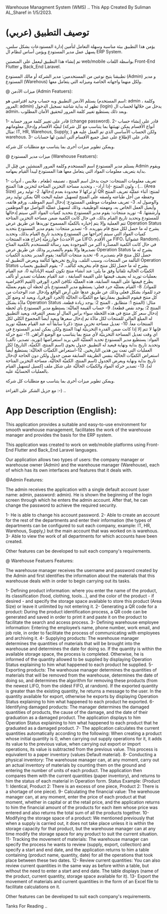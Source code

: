 Warehouse Managment System (WMS) ..
This App Created By Suliman AL_Sharef in 1/5/2023.

# توصيف التطبيق (عربي)

يؤمن هذا التطبيق بيئة مناسبة وسهلة التعامل لتأمين إدارة المستودعات بشكل سلس، يسهل عمل مدير المستودع ويؤمن أساس لنظام ال ERP System.

تم إنشاء هذا التطبيق ليعمل على المنصتين web/mobile بواسطة اللغات Front-End Flutter و Back_End Laravel.

تطبيقنا يتيح نوعين من المستخدمين: مدير الشركة أو مالك المستودع (Admin) و مدير المستودع (Warehous) ولكل منهما واجهاته الخاصة وميزاته التي يتعامل معها.

@ ميزات الآدمن (Admin Featuers):

يستلم الآدمن التطبيق وبه حساب وحيد افتراضي هو (اسم المستخدم: admin ، وكلمة المرور: admin) تظهر له بداية شاشة تسجيل الدخول (login) يدخل من خلالها لحساب ال admin،
وبعد ذلك يستطيع تغيير كلمة المرور لتحقيق الأمان المطلوب.

1- قادر على تغيير كلمة مرور حسابه (change password).
2- قادر على إنشاء حساب لبقيَّة الأقسام وإدخال معلوماتهم (أنواع الأقسام يمكن تهيئتها بما يتناسب مع كل شركة مثال: IT, HR, Warehous, Supply, ) ولكن الحساب الأساسي الذي تم العمل عليه هو warehous.
3- قادر على الإطلاع على عمل جميع الأقسام التي أنشئ لها حسابات.

ويمكن تطوير ميزات أخرى بما يتناسب مع متطلبات كل شركة.

 @ ميزات مدير المستودع (Warehouse Featuers):

يستلم مدير المستودع اسم المستخدم وكلمة المرور المنشئين من قِبَل ال Admin ويقوم بداية بتعريف معلومات المواد التي يتعامل معها هذا المستودع ليبدأ القيام بمهامه.

1- تعريف معلومات المنتجات: حيث يدخل اسم المنتج ، تصنيفه (طعام ، ملابس ، أدوات ...) ، ولون المنتج -إذا أراد- ، وتحديد مساحة التخزين المتاحة لتخزين هذا المنتج (Area Size) أو تركها لا محدودة بعدم إدخالها.
2- توليد رمز QR لمنتج: أثناء عمليَّة تعريف المنتج يمكن توليد رمز QR وحفظه من أجل طباعته ولصقه على المنتج لتسهيل عملية البحث والوصول له.
3- تعريف معلومات موظفي المستودع: إدخال أسم الموظف، ورقم هاتفه، وأيميل العمل الخاص به، ومهمته الوظيفية، وذلك لتسهيل عمليَّة التواصل مع الموظفين وأرشفتها.
4- توريد منتجات: يقوم مدير المستودع بتحديد كميات المواد التي سيتم إدخالها للمستودع وتحديد تاريخ القيام بذلك، في حال كانت الكمية ضمن مساحة التخزين المتاحة تتم العملية وإلا يتم إخباره بالكميَّة المسموح توريدها عن طريق عرض Operation Status يشرح له ما حصل لكل منتج قام بتوريده.
5- تصدير منتجات: يقوم مدير المستودع بتحديد كميات المواد التي سيتم إحراجها من المستودع وتحديد تاريخ القيام بذلك، وتحديد خوارزميَّة إخراج هذه المنتجات (من الأحدث LIFO، من الأقدم FIFO، عشوائياً Random)، في حال كانت الكمية المصدَّرة أكبر من الموجودة يعيد رسالة للمستخدم بالكمية المتاح تصديرها وإلا يقوم بالتصدرير وذلك عن طريق عرض Operation Status يشرح له ما حصل لكل منتج قام بتصديره.
6- تحديد منتجات التآلفة: يقوم المدير بتحديد الكميات التآلفة من المنتجات، وسبب التلف، وتاريخ تخريجها كتآلفة ويعرض التطبيق له Operation Status يشرح له ما حصل لكل منتج قام بتخريجه كتآلف.
7- يقوم التطبيق بحساب الكميَّات الحالية تلقائياً وفق ما يلي: عند انشاء منتج تكون كميته الإبادائية 0، عند القيام بعمليات توريد له يضيف قيمتها على القيمة السابقة ، عند القيام بعمليات تصدير أو تآلف يطرح قيمتها على القيمة السابقة، هذه العمليَّة تكافئ الجرد الورقي (القيم الافتراضية للمواد).
8- القيام بعمليَّة جرد فعلي: يستطيع مدير المستودع بأي لحظة أن يقوم بعمليَّة جرد للمواد بشكل فعلي وذلك عن طريق عدها على أرض الواقع وإدخال عدد الوحدات من كل منتج فيقوم التطبيق بمقارنتها مع الكميَّأت الحاليَّة (الجرد الورقي)، ويعيد له وضع كل مادَّة بشكل Operation Status مثال: (المنتج 1: متطابق ، المنتج 2: يوجد زيادة قطعة، المنتج 2: يوجد نقص قطعة).
9- حساب القيمة الماليَّة: يستطيع مدير المستودع بأي لحظة إدخال سعر كل منتج في هذه اللحظة سواء برأس المال أو بسعر التفرقة، ويعيد التطبيق له المبلغ المالي للمنتجات لكل مادَّة تم إدخال سعرها ويعيد أيضاً المجموع الكلي لكل المنتجات معاً.
10- تعديل مساحة تخزين منتج: ذكرنا سابقاً أنه عند القيام بعمليَّة توريد فإنها لا تتم إلا إذا كانت ضمن القدرة التخزينيَّة لهذا المنتج ولكن يمكن لمدير المستودع في اي وقت تعديل المساحة التخزينيَّة لأي منتج بما يتناسب مع الوضع الراهن.
11- تتبع حركة المواد: يستطيع مدير المستودع تحديد العمليَّة التي يريد استعراضها (توريد، تصدير، تآلف) وتحديد تاريخ بداية ونهاية فيعيد له التطبيق جدول يحوي (اسم المنتج، الكميَّة، التاريخ) لكل العمليات التي تمت بين هذين التاريخين.
12-استعراض الكميَّات الحاليَّة: يستطيع أيضاً استعراض الكميَّات الحاليَّة بنفس الطريقة السابقة ضمن جدول ولكن دون الحاجة لإدخال تاريخ بداية ونهاية ويعرض الجدول (اسم المنتج، الكميَّة الحاليَّة، مساحة التخزين المتاحة له).
13- تصدير حركة المواد والكميَّات الحاليَّة على شكل ملف إكسيل لتسهيل القيام بالعمليات الحسابيَّة عليه.

ويمكن تطوير ميزات أخرى بما يتناسب مع متطلبات كل شركة.

مع جزيل الشكر على القراءة :-) ..

# App Description (English):

This application provides a suitable and easy-to-use environment for smooth warehouse management, facilitates the work of the warehouse manager and provides the basis for the ERP system.

This application was created to work on web/mobile platforms using Front-End Flutter and Back_End Laravel languages.

Our application allows two types of users: the company manager or warehouse owner (Admin) and the warehouse manager (Warehouse), each of which has its own interfaces and features that it deals with.

@Admin Features:

The admin receives the application with a single default account (user name: admin, password: admin). He is shown the beginning of the login screen through which he enters the admin account.
After that, he can change the password to achieve the required security.

1- He is able to change his account password.
2- Able to create an account for the rest of the departments and enter their information (the types of departments can be configured to suit each company, example: IT, HR, Warehous, Supply,) but the main account that was worked on is warehous.
3- Able to view the work of all departments for which accounts have been created.

Other features can be developed to suit each company's requirements.

@ Warehouse Featuers Features:

The warehouse manager receives the username and password created by the Admin and first identifies the information about the materials that this warehouse deals with in order to begin carrying out its tasks.

1- Defining product information: where you enter the name of the product, its classification (food, clothing, tools...), and the color of the product - if desired - and specify the storage space available to store this product (Area Size) or leave it unlimited by not entering it.
2- Generating a QR code for a product: During the product identification process, a QR code can be generated and saved in order to print it and paste it on the product to facilitate the search and access process.
3- Defining warehouse employee information: Entering the employee’s name, phone number, work email, and job role, in order to facilitate the process of communicating with employees and archiving it.
4- Supplying products: The warehouse manager determines the quantities of materials that will be brought into the warehouse and determines the date for doing so. If the quantity is within the available storage space, the process is completed. Otherwise, he is informed of the quantity allowed to be supplied by displaying Operation Status explaining to him what happened to each product he supplied.
5- Exporting products: The warehouse manager determines the quantities of materials that will be removed from the warehouse, determines the date of doing so, and determines the algorithm for removing these products (from the newest LIFO, from the oldest FIFO, at random). If the exported quantity is greater than the existing quantity, he returns a message to the user. In the quantity available for export, otherwise he exports by displaying Operation Status explaining to him what happened to each product he exported.
6- Identifying damaged products: The manager determines the damaged quantities of products, the cause of the damage, and the date of their graduation as a damaged product. The application displays to him Operation Status explaining to him what happened to each product that he graduated as a damaged product.
7- The application calculates the current quantities automatically according to the following: When creating a product whose initial quantity is 0, when carrying out supply operations for it, it adds its value to the previous value, when carrying out export or import operations, its value is subtracted from the previous value. This process is equivalent to a paper inventory (values Default material).
8- Conducting a physical inventory: The warehouse manager can, at any moment, carry out an actual inventory of materials by counting them on the ground and entering the number of units of each product. The application then compares them with the current quantities (paper inventory), and returns to him the status of each material in Operation form. Status Example: (Product 1: Identical, Product 2: There is an excess of one piece, Product 2: There is a shortage of one piece).
9- Calculating the financial value: The warehouse manager can, at any moment, enter the price of each product at that moment, whether in capital or at the retail price, and the application returns to him the financial amount of the products for each item whose price was entered and also returns the total sum of all the products together.
10- Modifying the storage space of a product: We mentioned previously that when a supply is carried out, it does not take place unless it is within the storage capacity for that product, but the warehouse manager can at any time modify the storage space for any product to suit the current situation.
11- Tracking the movement of materials: The warehouse manager can specify the process he wants to review (supply, export, collection) and specify a start and end date, and the application returns to him a table containing (product name, quantity, date) for all the operations that took place between these two dates.
12- Review current quantities: You can also review current quantities in the same way as before within a table, but without the need to enter a start and end date. The table displays (name of the product, current quantity, storage space available for it).
13- Export the movement of materials and current quantities in the form of an Excel file to facilitate calculations on it.

Other features can be developed to suit each company's requirements.

Tanks For Reading ..
